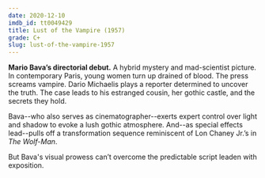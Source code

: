 ```yaml
---
date: 2020-12-10
imdb_id: tt0049429
title: Lust of the Vampire (1957)
grade: C+
slug: lust-of-the-vampire-1957
---
```


**Mario Bava’s directorial debut.** A hybrid mystery and mad-scientist picture. In contemporary Paris, young women turn up drained of blood. The press screams vampire. Dario Michaelis plays a reporter determined to uncover the truth. The case leads to his estranged cousin, her gothic castle, and the secrets they hold.

<!-- end -->

Bava--who also serves as cinematographer--exerts expert control over light and shadow to evoke a lush gothic atmosphere. And--as special effects lead--pulls off a transformation sequence reminiscent of Lon Chaney Jr.’s in <span data-imdb-id="tt0034398">_The Wolf-Man_</span>.

But Bava's visual prowess can’t overcome the predictable script leaden with exposition.